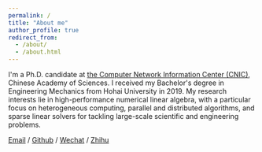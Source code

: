 ```yaml
---
permalink: /
title: "About me"
author_profile: true
redirect_from: 
  - /about/
  - /about.html
---
```



I'm a Ph.D. candidate at [the Computer Network Information Center (CNIC)](http://www.cnic.cas.cn/), Chinese Academy of Sciences. I received my Bachelor's degree in Engineering Mechanics from Hohai University in 2019. My research interests lie in high-performance numerical linear algebra, with a particular focus on heterogeneous computing, parallel and distributed algorithms, and sparse linear solvers for tackling large-scale scientific and engineering problems.


[Email](zhanghaoyuan@cnic.cn) / [Github](https://github.com/MicroZHY) / [Wechat](../images/wechat.jpg) / [Zhihu](https://www.zhihu.com/people/micro-10-53)
 
